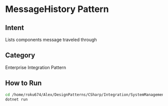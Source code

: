# MessageHistory Pattern

## Intent
Lists components message traveled through

## Category
Enterprise Integration Pattern

## How to Run
```bash
cd /home/roku674/Alex/DesignPatterns/CSharp/Integration/SystemManagement/MessageHistory
dotnet run
```
